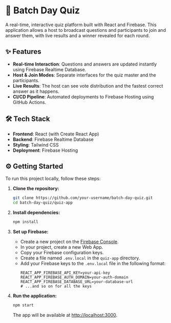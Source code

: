 # 🚀 Batch Day Quiz

A real-time, interactive quiz platform built with React and Firebase. This application allows a host to broadcast questions and participants to join and answer them, with live results and a winner revealed for each round.

## ✨ Features

- **Real-time Interaction**: Questions and answers are updated instantly using Firebase Realtime Database.
- **Host & Join Modes**: Separate interfaces for the quiz master and the participants.
- **Live Results**: The host can see vote distribution and the fastest correct answer as it happens.
- **CI/CD Pipeline**: Automated deployments to Firebase Hosting using GitHub Actions.

## 🛠 Tech Stack

- **Frontend**: React (with Create React App)
- **Backend**: Firebase Realtime Database
- **Styling**: Tailwind CSS
- **Deployment**: Firebase Hosting

## ⚙️ Getting Started

To run this project locally, follow these steps:

1.  **Clone the repository:**
    ```bash
    git clone https://github.com/your-username/batch-day-quiz.git
    cd batch-day-quiz/quiz-app
    ```

2.  **Install dependencies:**
    ```bash
    npm install
    ```

3.  **Set up Firebase:**
    - Create a new project on the [Firebase Console](https://console.firebase.google.com/).
    - In your project, create a new Web App.
    - Copy your Firebase configuration keys.
    - Create a file named `.env.local` in the `quiz-app` directory.
    - Add your Firebase keys to the `.env.local` file in the following format:
      ```
      REACT_APP_FIREBASE_API_KEY=your-api-key
      REACT_APP_FIREBASE_AUTH_DOMAIN=your-auth-domain
      REACT_APP_FIREBASE_DATABASE_URL=your-database-url
      # ...and so on for all the keys
      ```

4.  **Run the application:**
    ```bash
    npm start
    ```

    The app will be available at [http://localhost:3000](http://localhost:3000).